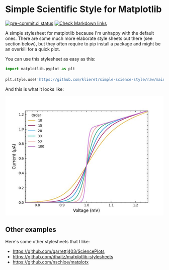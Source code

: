 # Simple Scientific Style for Matplotlib

[![pre-commit.ci status](https://results.pre-commit.ci/badge/github/klieret/simple-science-style/main.svg)](https://results.pre-commit.ci/latest/github/klieret/simple-science-style/main)
[![Check Markdown links](https://github.com/klieret/simple-science-style/actions/workflows/check-links.yaml/badge.svg)](https://github.com/klieret/simple-science-style/actions/workflows/check-links.yaml)

A simple stylesheet for matplotlib because I'm unhappy with the default ones.
There are some much more elaborate style sheets out there (see section below), but they often require to pip install a package and might be an overkill for a quick plot.

You can use this stylesheet as easy as this:

```python
import matplotlib.pyplot as plt

plt.style.use('https://github.com/klieret/simple-science-style/raw/main/stylesheets/sss1.mplstyle')
```

And this is what it looks like:

![example](examples/sss1.jpg)

## Other examples

Here's some other stylesheets that I like:

- https://github.com/garrettj403/SciencePlots
- https://github.com/dhaitz/matplotlib-stylesheets
- https://github.com/nschloe/matplotx
